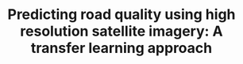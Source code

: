 ---
#Title of Linked Article
title: "Predicting road quality using high resolution satellite imagery: A transfer learning approach"

#A very (very!) short excerpt of your article.  No more than one sentence, optimally less than 10 words.
excerpt: "In this paper, we present a test of the use of transfer learning in convolutional neural networks in conjunction with high resolution satellite imagery of roads to determine (a) if road quality can be estimated with a reasonable degree of accuracy with satellite imagery, and (b) the degree to which such an approach can be applied across different geographies."

#URL of the article you're linking to:
link: https://journals.plos.org/plosone/article?id=10.1371/journal.pone.0253370

#Summary image - shows up on searches
header:
  teaser: /assets/images/newsImages/brewerRoadQualityPLOS.png

#Should be one or more of Vibrancy, Sustainability, and Security.
categories: Security Sustainability

#Tags.  Spaces delimit new tags. To see all current tags, type "/tags/" on the live website URL.
tags: deep-learning satellite-imagery peer-review

#Don't edit:
entryType: news
---